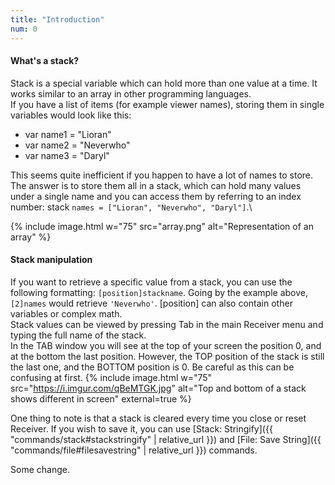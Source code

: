 ```yaml
---
title: "Introduction"
num: 0
---
```


#### What's a stack?
Stack is a special variable which can hold more than one value at a time. It works similar to an array in other programming languages.\
If you have a list of items (for example viewer names), storing them in single variables would look like this:
- var name1 = "Lioran"
- var name2 = "Neverwho"
- var name3 = "Daryl"

This seems quite inefficient if you happen to have a lot of names to store. The answer is to store them all in a stack, which can hold many values under a single name and you can access them by referring to an index number: stack `names = ["Lioran", "Neverwho", "Daryl"]`.\

{% include image.html w="75" src="array.png" alt="Representation of an array" %}

#### Stack manipulation
If you want to retrieve a specific value from a stack, you can use the following formatting: `[position]stackname`. Going by the example above, `[2]names` would retrieve `'Neverwho'`. [position] can also contain other variables or complex math.\
Stack values can be viewed by pressing Tab in the main Receiver menu and typing the full name of the stack.\
In the TAB window you will see at the top of your screen the position 0, and at the bottom the last position. However, the TOP position of the stack is still the last one, and the BOTTOM position is 0. Be careful as this can be confusing at first.
{% include image.html w="75" src="https://i.imgur.com/qBeMTGK.jpg" alt="Top and bottom of a stack shows different in screen" external=true %}

One thing to note is that a stack is cleared every time you close or reset Receiver. If you wish to save it, you can use [Stack: Stringify]({{ "commands/stack#stackstringify" | relative_url }}) and [File: Save String]({{ "commands/file#filesavestring" | relative_url }}) commands.

Some change.











